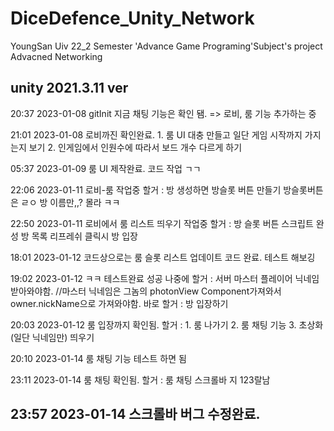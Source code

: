 # DiceDefence_Unity_Network
YoungSan Uiv 22_2 Semester 'Advance Game Programing'Subject's project
Advacned Networking

unity 2021.3.11 ver
------------------------------------------------------------
20:37 2023-01-08	gitInit
		지금 채팅 기능은 확인 됌.
			=> 로비, 룸 기능 추가하는 중

21:01 2023-01-08	로비까진 확인완료. 
	1. 룸 UI 대충 만들고 일단 게임 시작까지 가지는지 보기
	2. 인게임에서 인원수에 따라서 보드 개수 다르게 하기

05:37 2023-01-09	룸 UI 제작완료.
			코드 작업 ㄱㄱ
			
22:06 2023-01-11	로비-룸 작업중
	할거 : 방 생성하면 방슬롯 버튼 만들기
		방슬롯버튼은 ㄹㅇ 방 이름만,,? 몰라 ㅋㅋ

22:50 2023-01-11	로비에서 룸 리스트 띄우기 작업중
	할거 : 방 슬롯 버튼 스크립트 완성
		방 목록 리프레쉬
		클릭시 방 입장

18:01 2023-01-12	코드상으로는 룸 슬롯 리스트 업데이트 코드 완료.
			테스트 해보깅

19:02 2023-01-12	ㅋㅋ 테스트완료 성공
	나중에 할거 : 서버 마스터 플레이어 닉네임 받아와야함.
	//마스터 닉네임은 그놈의 photonView Component가져와서 owner.nickName으로 가져와야함.
	바로 할거 : 방 입장하기

20:03 2023-01-12	룸 입장까지 확인됨.
	할거 : 1. 룸 나가기
		2. 룸 채팅 기능
		3. 초상화 (일단 닉네임만) 띄우기

20:10 2023-01-14	룸 채팅 기능 테스트 하면 됨

23:11 2023-01-14	룸 채팅 확인됨.
	할거 : 룸 채팅 스크롤바 지 123랄남

23:57 2023-01-14	스크롤바 버그 수정완료.
------------------------------------------------------------
